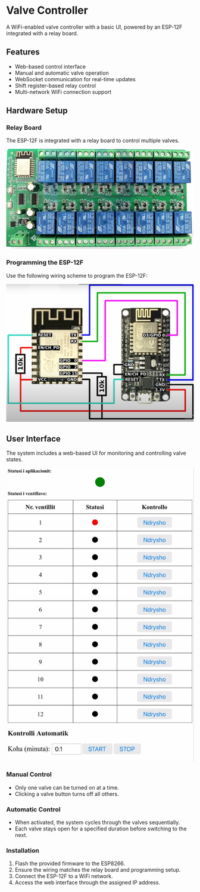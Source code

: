 # Valve Controller

A WiFi-enabled valve controller with a basic UI, powered by an ESP-12F integrated with a relay board.

## Features
- Web-based control interface
- Manual and automatic valve operation
- WebSocket communication for real-time updates
- Shift register-based relay control
- Multi-network WiFi connection support

## Hardware Setup
### Relay Board
The ESP-12F is integrated with a relay board to control multiple valves.

![Relay Board](images/relay_board.PNG)

### Programming the ESP-12F
Use the following wiring scheme to program the ESP-12F:

![Programming Setup](images/programmer.PNG)

## User Interface
The system includes a web-based UI for monitoring and controlling valve states.

![User Interface](images/user_interface.PNG)

### Manual Control
- Only one valve can be turned on at a time.
- Clicking a valve button turns off all others.

### Automatic Control
- When activated, the system cycles through the valves sequentially.
- Each valve stays open for a specified duration before switching to the next.

### Installation
1. Flash the provided firmware to the ESP8266.
2. Ensure the wiring matches the relay board and programming setup.
3. Connect the ESP-12F to a WiFi network.
4. Access the web interface through the assigned IP address.

